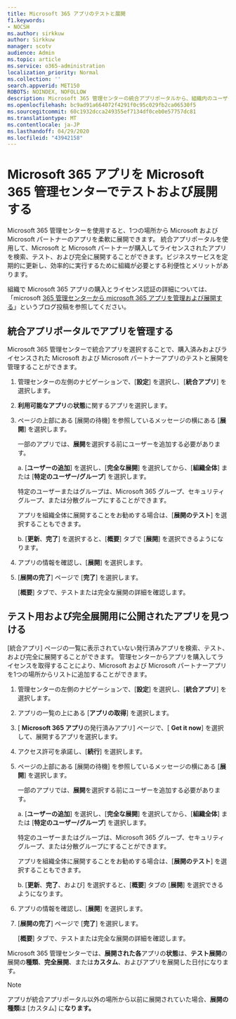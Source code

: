 ```yaml
---
title: Microsoft 365 アプリのテストと展開
f1.keywords:
- NOCSH
ms.author: sirkkuw
author: Sirkkuw
manager: scotv
audience: Admin
ms.topic: article
ms.service: o365-administration
localization_priority: Normal
ms.collection: ''
search.appverid: MET150
ROBOTS: NOINDEX, NOFOLLOW
description: Microsoft 365 管理センターの統合アプリポータルから、組織内のユーザーおよびグループに対して Microsoft および Microsoft パートナーアプリを検索、テスト、および展開します。
ms.openlocfilehash: bc9ad91a664072f4291f0c95c029fb2ca06530f5
ms.sourcegitcommit: 60c1932dcca249355ef7134df0ceb0e57757dc81
ms.translationtype: MT
ms.contentlocale: ja-JP
ms.lasthandoff: 04/29/2020
ms.locfileid: "43942158"
---
```

# <a name="test-and-deploy-microsoft-365-apps-in-the-microsoft-365-admin-center"></a>Microsoft 365 アプリを Microsoft 365 管理センターでテストおよび展開する

Microsoft 365 管理センターを使用すると、1つの場所から Microsoft および Microsoft パートナーのアプリを柔軟に展開できます。 統合アプリポータルを使用して、Microsoft と Microsoft パートナーが購入してライセンスされたアプリを検索、テスト、および完全に展開することができます。ビジネスサービスを定期的に更新し、効率的に実行するために組織が必要とする利便性とメリットがあります。  

組織で Microsoft 365 アプリの購入とライセンス認証の詳細については、「microsoft [365 管理センターから microsoft 365 アプリを管理および展開する](https://techcommunity.microsoft.com/t5/microsoft-365-blog/manage-and-deploy-microsoft-365-apps-from-the-microsoft-365/ba-p/1194324)」というブログ投稿を参照してください。
  
## <a name="manage-apps-in-the-integrated-apps-portal"></a>統合アプリポータルでアプリを管理する

Microsoft 365 管理センターで統合アプリを選択することで、購入済みおよびライセンスされた Microsoft および Microsoft パートナーアプリのテストと展開を管理することができます。 

1. 管理センターの左側のナビゲーションで、[**設定**] を選択し、[**統合アプリ**] を選択します。 

2. **利用可能なアプリ**の**状態**に関するアプリを選択します。

3. ページの上部にある [展開の待機] を参照しているメッセージの横にある [**展開**] を選択します。

    一部のアプリでは、**展開**を選択する前にユーザーを追加する必要があります。

    a. [**ユーザーの追加**] を選択し、[**完全な展開**] を選択してから、[**組織全体**] または [**特定のユーザー/グループ**] を選択します。

    特定のユーザーまたはグループは、Microsoft 365 グループ、セキュリティグループ、または分散グループにすることができます。

    アプリを組織全体に展開することをお勧めする場合は、[**展開のテスト**] を選択することもできます。

    b. [**更新**、**完了**] を選択すると、[**概要**] タブで [**展開**] を選択できるようになります。  

4. アプリの情報を確認し、[**展開**] を選択します。 

5. [**展開の完了**] ページで [**完了**] を選択します。 

    [**概要**] タブで、テストまたは完全な展開の詳細を確認します。

## <a name="find-published-apps-for-test-and-full-deployment"></a>テスト用および完全展開用に公開されたアプリを見つける 

[統合アプリ] ページの一覧に表示されていない発行済みアプリを検索、テスト、および完全に展開することができます。 管理センターからアプリを購入してライセンスを取得することにより、Microsoft および Microsoft パートナーアプリを1つの場所からリストに追加することができます。

1. 管理センターの左側のナビゲーションで、[**設定**] を選択し、[**統合アプリ**] を選択します。 

2. アプリの一覧の上にある [**アプリの取得**] を選択します。

3. [ **Microsoft 365 アプリ**の発行済みアプリ] ページで、[ **Get it now**] を選択して、展開するアプリを選択します。

4. アクセス許可を承諾し、[**続行**] を選択します。

5. ページの上部にある [展開の待機] を参照しているメッセージの横にある [**展開**] を選択します。

    一部のアプリでは、**展開**を選択する前にユーザーを追加する必要があります。

    a. [**ユーザーの追加**] を選択し、[**完全な展開**] を選択してから、[**組織全体**] または [**特定のユーザー/グループ**] を選択します。

    特定のユーザーまたはグループは、Microsoft 365 グループ、セキュリティグループ、または分散グループにすることができます。

    アプリを組織全体に展開することをお勧めする場合は、[**展開のテスト**] を選択することもできます。

    b. [**更新**、**完了**、および] を選択すると、[**概要**] タブの [**展開**] を選択できるようになります。  

6. アプリの情報を確認し、[**展開**] を選択します。 

7. [**展開の完了**] ページで [**完了**] を選択します。 

    [**概要**] タブで、テストまたは完全な展開の詳細を確認します。

Microsoft 365 管理センターでは、**展開された各**アプリの**状態**は、**テスト展開**の展開の**種類**、**完全展開**、または**カスタム**、およびアプリを展開した日付になります。

> [!NOTE]
> アプリが統合アプリポータル以外の場所から以前に展開されていた場合、**展開の種類**は [カスタム] に**なります。**
  
